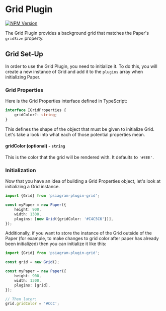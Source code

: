 # Grid Plugin

[![NPM Version](https://badge.fury.io/js/psiagram-plugin-grid.svg)](https://www.npmjs.com/package/psiagram-plugin-grid)

The Grid Plugin provides a background grid that matches the Paper's `gridSize` property.

## Grid Set-Up

In order to use the Grid Plugin, you need to initialize it. To do this, you will create a new instance of Grid and add it to the `plugins` array when initializing Paper.

### Grid Properties

Here is the Grid Properties interface defined in TypeScript:

```typescript
interface IGridProperties {
	gridColor?: string;
}
```

This defines the shape of the object that must be given to initialize Grid. Let's take a look into what each of those potential properties mean.

#### gridColor \(optional\) - `string`

This is the color that the grid will be rendered with. It defaults to `'#EEE'`.

### Initialization

Now that you have an idea of building a Grid Properties object, let's look at initializing a Grid instance.

```typescript
import {Grid} from 'psiagram-plugin-grid';

const myPaper = new Paper({
	height: 900,
	width: 1300,
	plugins: [new Grid({gridColor: '#C4C5C6'})],
});
```

Additionally, if you want to store the instance of the Grid outside of the Paper \(for example, to make changes to grid color after paper has already been initialized\) then you can initialize it like this:

```typescript
import {Grid} from 'psiagram-plugin-grid';

const grid = new Grid();

const myPaper = new Paper({
	height: 900,
	width: 1300,
	plugins: [grid],
});

// Then later:
grid.gridColor = '#CCC';
```
